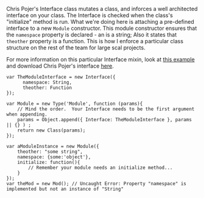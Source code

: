 Chris Pojer's Interface class mutates a class, and inforces a well architected interface on your class.  The Interface is checked when the class's "initialize" method is run. What we're doing here is attaching a pre-defined interface to a new `Module` constructor.  This module constructor ensures that the `namespace` property is declared - an is a string; Also it states that `theother` property is a function.  This is how I enforce a particular class structure on the rest of the team for large scal projects.
  
  
For more information on this particular Interface mixin, look at <a href="http://cpojer.net/MooTools/interface/Demos/Example.js" target="_blank">this example</a> and download Chris Pojer's interface <a href="https://github.com/cpojer/mootools-interface" target="_blank">here</a>.
  

	var TheModuleInterface = new Interface({
	      namespace: String,
	      theother: Function
	});
	
	var Module = new Type('Module', function (params){
	    // Mind the order.  Your Interface needs to be the first argument when appending.
	    params = Object.append({ Interface: TheModuleInterface }, params || {} ) ;
	    return new Class(params);
	});
	
	var aModuleInstance = new Module({
	    theother: "some string",
	    namespace: {some:'object'},
	    initialize: function(){
	        // Remember your module needs an initialize method...
	    }
	});
	var theMod = new Mod(); // Uncaught Error: Property "namespace" is implemented but not an instance of "String"

